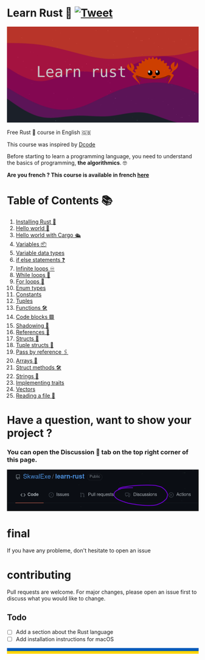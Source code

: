 # Learn Rust 🦀 [![Tweet](https://img.shields.io/twitter/url/http/shields.io.svg?style=social)](https://twitter.com/intent/tweet?url=https%3A%2F%2Fgithub.com%2FSkwalExe%2Flearn-rust&text=Started%20learning%20rust%20with%20@SkwalExe%20learn-rust%20project)

![banner](images/banner.png)

Free Rust 🦀 course in English 🇬🇧

This course was inspired by [Dcode](https://www.youtube.com/watch?v=vOMJlQ5B-M0&list=PLVvjrrRCBy2JSHf9tGxGKJ-bYAN_uDCUL)

Before starting to learn a programming language, you need to understand the basics of programming, **the algorithmics**. 🤓

**Are you french ? This course is available in french [here](https://github.com/SkwalExe/apprendre-rust/)**

# Table of Contents 📚

1. [Installing Rust 🦀](course/installing-rust)
1. [Hello world 👋](course/hello-world)
1. [Hello world with Cargo 🛳️](course/hello-world-cargo)
1. [Variables 📦](course/variables)
1. [Variable data types](course/variable-data-types)
1. [if else statements ❓](course/if-else-statements)
1. [Infinite loops ♾️](course/infinite-loops)
1. [While loops 🔁](course/while-loops)
1. [For loops 🔢](course/for-loops)
1. [Enum types](course/enum-types)
1. [Constants](course/constants)
1. [Tuples](course/tuples)
1. [Functions 🛠️](course/functions)
1. [Code blocks 🟪️](course/code-blocks)
1. [Shadowing 👥](course/shadowing)
1. [References 🔗](course/references)
1. [Structs 🧱](course/structs)
1. [Tuple structs 🧱](course/tuple-structs)
1. [Pass by reference 🖇️](course/pass-by-reference)
1. [Arrays 📜](course/arrays)
1. [Struct methods 🛠️](course/struct-methods)
1. [Strings 📝](course/strings)
1. [Implementing traits](course/implementing-traits)
1. [Vectors](course/vectors)
1. [Reading a file 📖](course/reading-a-file)

# Have a question, want to show your project ?

### **You can open the Discussion 💬 tab on the top right corner of this page.**

![discussion](images/discussions.png)

# final

If you have any probleme, don't hesitate to open an issue

# contributing

Pull requests are welcome. For major changes, please open an issue first to discuss what you would like to change.

## Todo

- [ ] Add a section about the Rust language
- [ ] Add installation instructions for macOS

<a href="https://github.com/SkwalExe#ukraine"><img src="https://raw.githubusercontent.com/SkwalExe/SkwalExe/main/ukraine.jpg" width="100%" height="15px" /></a>